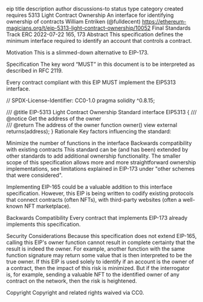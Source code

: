 eip	title	description	author	discussions-to	status	type	category	created	requires
5313
Light Contract Ownership
An interface for identifying ownership of contracts
William Entriken (@fulldecent)
https://ethereum-magicians.org/t/eip-5313-light-contract-ownership/10052
Final
Standards Track
ERC
2022-07-22
165, 173
Abstract
This specification defines the minimum interface required to identify an account that controls a contract.

Motivation
This is a slimmed-down alternative to EIP-173.

Specification
The key word “MUST” in this document is to be interpreted as described in RFC 2119.

Every contract compliant with this EIP MUST implement the EIP5313 interface.

// SPDX-License-Identifier: CC0-1.0
pragma solidity ^0.8.15;

/// @title EIP-5313 Light Contract Ownership Standard
interface EIP5313 {
    /// @notice Get the address of the owner    
    /// @return The address of the owner
    function owner() view external returns(address);
}
Rationale
Key factors influencing the standard:

Minimize the number of functions in the interface
Backwards compatibility with existing contracts
This standard can be (and has been) extended by other standards to add additional ownership functionality. The smaller scope of this specification allows more and more straightforward ownership implementations, see limitations explained in EIP-173 under "other schemes that were considered".

Implementing EIP-165 could be a valuable addition to this interface specification. However, this EIP is being written to codify existing protocols that connect contracts (often NFTs), with third-party websites (often a well-known NFT marketplace).

Backwards Compatibility
Every contract that implements EIP-173 already implements this specification.

Security Considerations
Because this specification does not extend EIP-165, calling this EIP's owner function cannot result in complete certainty that the result is indeed the owner. For example, another function with the same function signature may return some value that is then interpreted to be the true owner. If this EIP is used solely to identify if an account is the owner of a contract, then the impact of this risk is minimized. But if the interrogator is, for example, sending a valuable NFT to the identified owner of any contract on the network, then the risk is heightened.

Copyright
Copyright and related rights waived via CC0.
